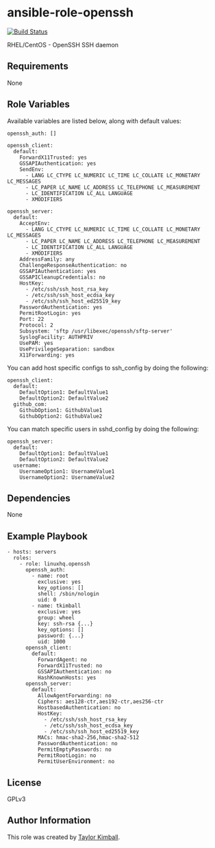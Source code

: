 # ansible-role-openssh

[![Build Status](https://travis-ci.org/linuxhq/ansible-role-openssh.svg?branch=master)](https://travis-ci.org/linuxhq/ansible-role-openssh)

RHEL/CentOS - OpenSSH SSH daemon

## Requirements

None

## Role Variables

Available variables are listed below, along with default values:

    openssh_auth: []

    openssh_client:
      default:
        ForwardX11Trusted: yes
        GSSAPIAuthentication: yes
        SendEnv:
          - LANG LC_CTYPE LC_NUMERIC LC_TIME LC_COLLATE LC_MONETARY LC_MESSAGES
          - LC_PAPER LC_NAME LC_ADDRESS LC_TELEPHONE LC_MEASUREMENT
          - LC_IDENTIFICATION LC_ALL LANGUAGE
          - XMODIFIERS

    openssh_server:
      default:
        AcceptEnv:
          - LANG LC_CTYPE LC_NUMERIC LC_TIME LC_COLLATE LC_MONETARY LC_MESSAGES
          - LC_PAPER LC_NAME LC_ADDRESS LC_TELEPHONE LC_MEASUREMENT
          - LC_IDENTIFICATION LC_ALL LANGUAGE
          - XMODIFIERS
        AddressFamily: any
        ChallengeResponseAuthentication: no
        GSSAPIAuthentication: yes
        GSSAPICleanupCredentials: no
        HostKey:
          - /etc/ssh/ssh_host_rsa_key
          - /etc/ssh/ssh_host_ecdsa_key
          - /etc/ssh/ssh_host_ed25519_key
        PasswordAuthentication: yes
        PermitRootLogin: yes
        Port: 22
        Protocol: 2
        Subsystem: 'sftp /usr/libexec/openssh/sftp-server'
        SyslogFacility: AUTHPRIV
        UsePAM: yes
        UsePrivilegeSeparation: sandbox
        X11Forwarding: yes

You can add host specific configs to ssh_config by doing the following:

    openssh_client:
      default:
        DefaultOption1: DefaultValue1
        DefaultOption2: DefaultValue2
      github_com:
        GithubOption1: GithubValue1
        GithubOption2: GithubValue2

You can match specific users in sshd_config by doing the following:

    openssh_server:
      default:
        DefaultOption1: DefaultValue1
        DefaultOption2: DefaultValue2
      username:
        UsernameOption1: UsernameValue1
        UsernameOption2: UsernameValue2
      
## Dependencies

None

## Example Playbook

    - hosts: servers
      roles:
        - role: linuxhq.openssh
          openssh_auth:
            - name: root
              exclusive: yes
              key_options: []
              shell: /sbin/nologin
              uid: 0
            - name: tkimball
              exclusive: yes
              group: wheel
              key: ssh-rsa {...}
              key_options: []
              password: {...}
              uid: 1000
          openssh_client:
            default:
              ForwardAgent: no
              ForwardX11Trusted: no
              GSSAPIAuthentication: no
              HashKnownHosts: yes
          openssh_server:
            default:
              AllowAgentForwarding: no
              Ciphers: aes128-ctr,aes192-ctr,aes256-ctr
              HostbasedAuthentication: no
              HostKey:
                - /etc/ssh/ssh_host_rsa_key
                - /etc/ssh/ssh_host_ecdsa_key
                - /etc/ssh/ssh_host_ed25519_key
              MACs: hmac-sha2-256,hmac-sha2-512
              PasswordAuthentication: no
              PermitEmptyPasswords: no
              PermitRootLogin: no
              PermitUserEnvironment: no

## License

GPLv3

## Author Information

This role was created by [Taylor Kimball](http://www.linuxhq.org).
